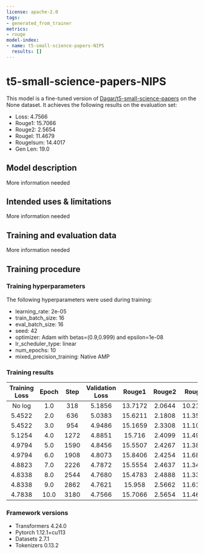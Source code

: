 ```yaml
---
license: apache-2.0
tags:
- generated_from_trainer
metrics:
- rouge
model-index:
- name: t5-small-science-papers-NIPS
  results: []
---
```


<!-- This model card has been generated automatically according to the information the Trainer had access to. You
should probably proofread and complete it, then remove this comment. -->

# t5-small-science-papers-NIPS

This model is a fine-tuned version of [Dagar/t5-small-science-papers](https://huggingface.co/Dagar/t5-small-science-papers) on the None dataset.
It achieves the following results on the evaluation set:
- Loss: 4.7566
- Rouge1: 15.7066
- Rouge2: 2.5654
- Rougel: 11.4679
- Rougelsum: 14.4017
- Gen Len: 19.0

## Model description

More information needed

## Intended uses & limitations

More information needed

## Training and evaluation data

More information needed

## Training procedure

### Training hyperparameters

The following hyperparameters were used during training:
- learning_rate: 2e-05
- train_batch_size: 16
- eval_batch_size: 16
- seed: 42
- optimizer: Adam with betas=(0.9,0.999) and epsilon=1e-08
- lr_scheduler_type: linear
- num_epochs: 10
- mixed_precision_training: Native AMP

### Training results

| Training Loss | Epoch | Step | Validation Loss | Rouge1  | Rouge2 | Rougel  | Rougelsum | Gen Len |
|:-------------:|:-----:|:----:|:---------------:|:-------:|:------:|:-------:|:---------:|:-------:|
| No log        | 1.0   | 318  | 5.1856          | 13.7172 | 2.0644 | 10.2189 | 12.838    | 19.0    |
| 5.4522        | 2.0   | 636  | 5.0383          | 15.6211 | 2.1808 | 11.3561 | 14.3054   | 19.0    |
| 5.4522        | 3.0   | 954  | 4.9486          | 15.1659 | 2.3308 | 11.1052 | 13.9456   | 19.0    |
| 5.1254        | 4.0   | 1272 | 4.8851          | 15.716  | 2.4099 | 11.4954 | 14.5099   | 19.0    |
| 4.9794        | 5.0   | 1590 | 4.8456          | 15.5507 | 2.4267 | 11.3867 | 14.3237   | 19.0    |
| 4.9794        | 6.0   | 1908 | 4.8073          | 15.8406 | 2.4254 | 11.6878 | 14.6154   | 19.0    |
| 4.8823        | 7.0   | 2226 | 4.7872          | 15.5554 | 2.4637 | 11.3401 | 14.3183   | 19.0    |
| 4.8338        | 8.0   | 2544 | 4.7680          | 15.4783 | 2.4888 | 11.3364 | 14.2031   | 19.0    |
| 4.8338        | 9.0   | 2862 | 4.7621          | 15.958  | 2.5662 | 11.6139 | 14.6576   | 19.0    |
| 4.7838        | 10.0  | 3180 | 4.7566          | 15.7066 | 2.5654 | 11.4679 | 14.4017   | 19.0    |


### Framework versions

- Transformers 4.24.0
- Pytorch 1.12.1+cu113
- Datasets 2.7.1
- Tokenizers 0.13.2
